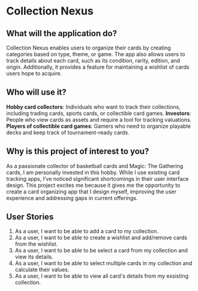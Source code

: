 # Collection Nexus

## What will the application do?

Collection Nexus enables users to organize their cards by creating categories based on type, theme, or game. The app also allows users to track details about each card, such as its condition, rarity, edition, and origin. Additionally, it provides a feature for maintaining a wishlist of cards users hope to acquire.

## Who will use it?

**Hobby card collectors**: Individuals who want to track their collections, including trading cards, sports cards, or collectible card games.
**Investors**: People who view cards as assets and require a tool for tracking valuations.
**Players of collectible card games**: Gamers who need to organize playable decks and keep track of tournament-ready cards.

## Why is this project of interest to you?

As a passionate collector of basketball cards and Magic: The Gathering cards, I am personally invested in this hobby. While I use existing card tracking apps, I’ve noticed significant shortcomings in their user interface design. This project excites me because it gives me the opportunity to create a card organizing app that I design myself, improving the user experience and addressing gaps in current offerings.



## User Stories

1. As a user, I want to be able to add a card to my collection.
2. As a user, I want to be able to create a wishlist and add/remove cards from the wishlist.
3. As a user, I want to be able to be select a card from my collection and view its details. 
4. As a user, I want to be able to select multiple cards in my collection and calculate their values. 
5. As a user, I want to be able to view all card's details from my exsisting collection.